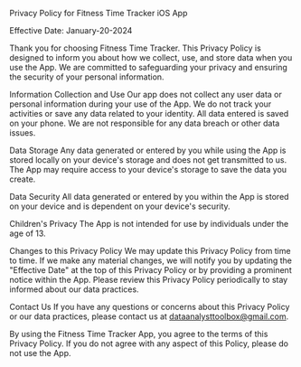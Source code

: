 Privacy Policy for Fitness Time Tracker iOS App

Effective Date: January-20-2024

Thank you for choosing Fitness Time Tracker. This Privacy Policy is designed to inform you about how we collect, use, and store data when you use the App. We are committed to safeguarding your privacy and ensuring the security of your personal information.

Information Collection and Use
Our app does not collect any user data or personal information during your use of the App. We do not track your activities or save any data related to your identity. All data entered is saved on your phone. We are not responsible for any data breach or other data issues.

Data Storage
Any data generated or entered by you while using the App is stored locally on your device's storage and does not get transmitted to us. The App may require access to your device's storage to save the data you create.

Data Security
All data generated or entered by you within the App is stored on your device and is dependent on your device's security.

Children's Privacy
The App is not intended for use by individuals under the age of 13.

Changes to this Privacy Policy
We may update this Privacy Policy from time to time. If we make any material changes, we will notify you by updating the "Effective Date" at the top of this Privacy Policy or by providing a prominent notice within the App. Please review this Privacy Policy periodically to stay informed about our data practices.

Contact Us
If you have any questions or concerns about this Privacy Policy or our data practices, please contact us at dataanalysttoolbox@gmail.com.

By using the Fitness Time Tracker App, you agree to the terms of this Privacy Policy. If you do not agree with any aspect of this Policy, please do not use the App.
